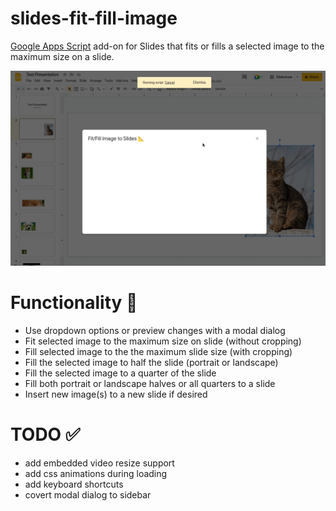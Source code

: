 # slides-fit-fill-image
[Google Apps Script](https://developers.google.com/apps-script/reference/slides) add-on for Slides that fits or fills a selected image to the maximum size on a slide. 

![](https://github.com/chris-p-schneider/slides-fit-fill-image/blob/main/Peek%202022-07-28%2023-58.gif)

# Functionality 📑
- Use dropdown options or preview changes with a modal dialog
- Fit selected image to the maximum size on slide (without cropping)
- Fill selected image to the the maximum slide size (with cropping)
- Fill the selected image to half the slide (portrait or landscape)
- Fill the selected image to a quarter of the slide
- Fill both portrait or landscape halves or all quarters to a slide
- Insert new image(s) to a new slide if desired

# TODO ✅
- add embedded video resize support
- add css animations during loading
- add keyboard shortcuts
- covert modal dialog to sidebar
